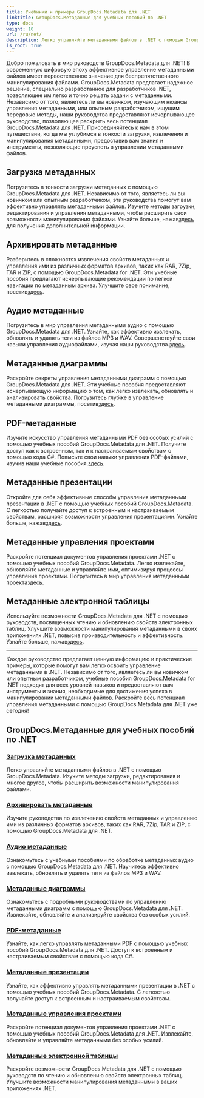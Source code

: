 ```yaml
---
title: Учебники и примеры GroupDocs.Metadata для .NET
linktitle: GroupDocs.Метаданные для учебных пособий по .NET
type: docs
weight: 10
url: /ru/net/
description: Легко управляйте метаданными файлов в .NET с помощью GroupDocs.Metadata. Изучите методы загрузки, редактирования и многое другое, чтобы расширить возможности манипулирования файлами.
is_root: true
---
```

Добро пожаловать в мир руководств GroupDocs.Metadata для .NET! В современную цифровую эпоху эффективное управление метаданными файлов имеет первостепенное значение для беспрепятственного манипулирования файлами. GroupDocs.Metadata предлагает надежное решение, специально разработанное для разработчиков .NET, позволяющее им легко и точно решать задачи с метаданными. Независимо от того, являетесь ли вы новичком, изучающим нюансы управления метаданными, или опытным разработчиком, ищущим передовые методы, наши руководства предоставляют исчерпывающее руководство, позволяющее раскрыть весь потенциал GroupDocs.Metadata для .NET. Присоединяйтесь к нам в этом путешествии, когда мы углубимся в тонкости загрузки, извлечения и манипулирования метаданными, предоставив вам знания и инструменты, позволяющие преуспеть в управлении метаданными файлов.

## Загрузка метаданных  
Погрузитесь в тонкости загрузки метаданных с помощью GroupDocs.Metadata для .NET. Независимо от того, являетесь ли вы новичком или опытным разработчиком, эти руководства помогут вам эффективно управлять метаданными файлов. Изучите методы загрузки, редактирования и управления метаданными, чтобы расширить свои возможности манипулирования файлами. Узнайте больше, нажав[здесь](./metadata-loading/) для получения дополнительной информации.

## Архивировать метаданные  
 Разберитесь в сложностях извлечения свойств метаданных и управления ими из различных форматов архивов, таких как RAR, 7Zip, TAR и ZIP, с помощью GroupDocs.Metadata for .NET. Эти учебные пособия предлагают исчерпывающие рекомендации по легкой навигации по метаданным архива. Улучшите свое понимание, посетив[здесь](./archive-metadata/).

## Аудио метаданные  
 Погрузитесь в мир управления метаданными аудио с помощью GroupDocs.Metadata для .NET. Узнайте, как эффективно извлекать, обновлять и удалять теги из файлов MP3 и WAV. Совершенствуйте свои навыки управления аудиофайлами, изучая наши руководства.[здесь](./audio-metadata/).

## Метаданные диаграммы  
Раскройте секреты управления метаданными диаграмм с помощью GroupDocs.Metadata для .NET. Эти учебные пособия предоставляют исчерпывающую информацию о том, как легко извлекать, обновлять и анализировать свойства. Погрузитесь глубже в управление метаданными диаграммы, посетив[здесь](./diagram-metadata/).

## PDF-метаданные  
 Изучите искусство управления метаданными PDF без особых усилий с помощью учебных пособий GroupDocs.Metadata для .NET. Получите доступ как к встроенным, так и к настраиваемым свойствам с помощью кода C#. Повысьте свои навыки управления PDF-файлами, изучив наши учебные пособия.[здесь](./pdf-metadata/).

## Метаданные презентации  
 Откройте для себя эффективные способы управления метаданными презентации в .NET с помощью учебных пособий GroupDocs.Metadata. С легкостью получайте доступ к встроенным и настраиваемым свойствам, расширяя возможности управления презентациями. Узнайте больше, нажав[здесь](./presentation-metadata/).

## Метаданные управления проектами  
 Раскройте потенциал документов управления проектами .NET с помощью учебных пособий GroupDocs.Metadata. Легко извлекайте, обновляйте метаданные и управляйте ими, оптимизируя процессы управления проектами. Погрузитесь в мир управления метаданными проекта[здесь](./project-management-metadata/).

## Метаданные электронной таблицы  
Используйте возможности GroupDocs.Metadata для .NET с помощью руководств, посвященных чтению и обновлению свойств электронных таблиц. Улучшите возможности манипулирования метаданными в своих приложениях .NET, повысив производительность и эффективность. Узнайте больше, нажав[здесь](./spreadsheet-metadata/).

----
Каждое руководство предлагает ценную информацию и практические примеры, которые помогут вам легко освоить управление метаданными в .NET. Независимо от того, являетесь ли вы новичком или опытным разработчиком, учебные пособия GroupDocs.Metadata for .NET подходят для всех уровней навыков и предоставляют вам инструменты и знания, необходимые для достижения успеха в манипулировании метаданными файлов. Раскройте весь потенциал управления метаданными с помощью GroupDocs.Metadata для .NET уже сегодня! 

## GroupDocs.Метаданные для учебных пособий по .NET
### [Загрузка метаданных](./metadata-loading/)
Легко управляйте метаданными файлов в .NET с помощью GroupDocs.Metadata. Изучите методы загрузки, редактирования и многое другое, чтобы расширить возможности манипулирования файлами.
### [Архивировать метаданные](./archive-metadata/)
Изучите руководства по извлечению свойств метаданных и управлению ими из различных форматов архивов, таких как RAR, 7Zip, TAR и ZIP, с помощью GroupDocs.Metadata для .NET.
### [Аудио метаданные](./audio-metadata/)
Ознакомьтесь с учебными пособиями по обработке метаданных аудио с помощью GroupDocs.Metadata для .NET. Научитесь эффективно извлекать, обновлять и удалять теги из файлов MP3 и WAV.
### [Метаданные диаграммы](./diagram-metadata/)
Ознакомьтесь с подробными руководствами по управлению метаданными диаграмм с помощью GroupDocs.Metadata для .NET. Извлекайте, обновляйте и анализируйте свойства без особых усилий.
### [PDF-метаданные](./pdf-metadata/)
Узнайте, как легко управлять метаданными PDF с помощью учебных пособий GroupDocs.Metadata для .NET. Доступ к встроенным и настраиваемым свойствам с помощью кода C#.
### [Метаданные презентации](./presentation-metadata/)
Узнайте, как эффективно управлять метаданными презентации в .NET с помощью учебных пособий GroupDocs.Metadata. С легкостью получайте доступ к встроенным и настраиваемым свойствам.
### [Метаданные управления проектами](./project-management-metadata/)
Раскройте потенциал документов управления проектами .NET с помощью учебных пособий GroupDocs.Metadata для .NET. Извлекайте, обновляйте и управляйте метаданными без особых усилий.
### [Метаданные электронной таблицы](./spreadsheet-metadata/)
Раскройте возможности GroupDocs.Metadata для .NET с помощью руководств по чтению и обновлению свойств электронных таблиц. Улучшите возможности манипулирования метаданными в ваших приложениях .NET.